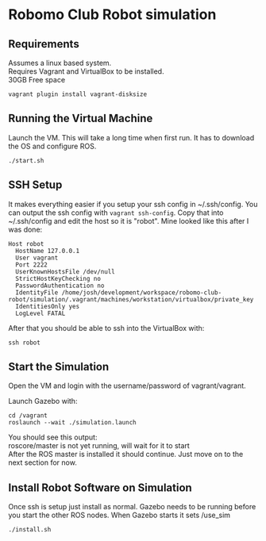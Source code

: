 # Robomo Club Robot simulation

## Requirements

Assumes a linux based system.<br>
Requires Vagrant and VirtualBox to be installed.<br>
30GB Free space<br>

```
vagrant plugin install vagrant-disksize
```

## Running the Virtual Machine

Launch the VM. This will take a long time when first run. It has to download the OS and configure ROS.

```
./start.sh
```

## SSH Setup

It makes everything easier if you setup your ssh config in ~/.ssh/config.
You can output the ssh config with `vagrant ssh-config`. Copy that into ~/.ssh/config and edit the host so it is "robot". Mine looked like this after I was done:

```
Host robot
  HostName 127.0.0.1
  User vagrant
  Port 2222
  UserKnownHostsFile /dev/null
  StrictHostKeyChecking no
  PasswordAuthentication no
  IdentityFile /home/josh/development/workspace/robomo-club-robot/simulation/.vagrant/machines/workstation/virtualbox/private_key
  IdentitiesOnly yes
  LogLevel FATAL
```

After that you should be able to ssh into the VirtualBox with:

```
ssh robot
```

## Start the Simulation

Open the VM and login with the username/password of vagrant/vagrant.<br>

Launch Gazebo with:

```
cd /vagrant
roslaunch --wait ./simulation.launch
```
You should see this output:<br>
roscore/master is not yet running, will wait for it to start
<br>
After the ROS master is installed it should continue. Just move on to the next section for now.

## Install Robot Software on Simulation

Once ssh is setup just install as normal. Gazebo needs to be running before you start the other ROS nodes. When Gazebo starts it sets /use_sim

```
./install.sh
```